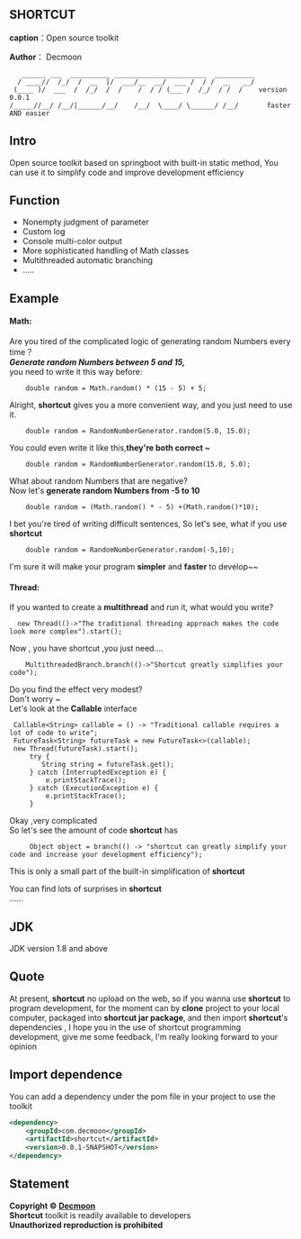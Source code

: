 SHORTCUT
-
**caption**：Open source toolkit

**Author**： Decmoon 

```logo
   ______ ___  __________ _______________________  __________
  / ____//  /_/  /  __  |/  ___/__  __/  ___ /  / /  __   __/
 (____ )/  ___  /  /_/  /  /    /  / / (___ /  /_/  / /  /    version 0.0.1
/_____//__/ /__/|______/__/    /__/  \____/ \______/ /__/       faster AND easier
```
Intro
-
Open source toolkit based on springboot with built-in static method,
You can use it to simplify code and improve development efficiency

Function
-
+ Nonempty judgment of parameter
+ Custom log
+ Console multi-color output
+ More sophisticated handling of Math classes
+ Multithreaded automatic branching
+ .....

Example
-
#### Math: 
Are you tired of the complicated logic of generating random Numbers every time？<br/>
**_Generate random Numbers between 5 and 15,_**<br/>
you need to write it this way before:
```
    double random = Math.random() * (15 - 5) + 5;
```
Alright, **shortcut** gives you a more convenient way, and you just need to use it.
```
    double random = RandomNumberGenerator.random(5.0, 15.0);
```
You could even write it like this,**they're both correct ~**
```
    double random = RandomNumberGenerator.random(15.0, 5.0);
```
What about random Numbers that are negative?<br/>
Now let's **generate random Numbers from -5 to 10**
```
    double random = (Math.random() * - 5) +(Math.random()*10);
```
I bet you're tired of writing difficult sentences,
So let's see, what if you use **shortcut**
```
    double random = RandomNumberGenerator.random(-5,10);
```
I'm sure it will make your program **simpler** and **faster** to develop~~

#### Thread: 

If you wanted to create a **multithread** and run it, what would you write?
```
  new Thread(()->"The traditional threading approach makes the code look more complex").start();

```
Now , you have shortcut ,you just need....
```
    MultithreadedBranch.branch(()->"Shortcut greatly simplifies your code");
```

Do you find the effect very modest?<br/>
Don't worry ~ <br/>
Let's look at the **Callable** interface
```
 Callable<String> callable = () -> "Traditional callable requires a lot of code to write";
 FutureTask<String> futureTask = new FutureTask<>(callable);
 new Thread(futureTask).start();
     try {
        String string = futureTask.get();
     } catch (InterruptedException e) {
         e.printStackTrace();
     } catch (ExecutionException e) {
         e.printStackTrace();
     }
```
Okay ,very complicated <br/> 
So let's see the amount of code **shortcut** has
```
     Object object = branch(() -> "shortcut can greatly simplify your code and increase your development efficiency");
```
This is only a small part of the built-in simplification of **shortcut**

You can find lots of surprises in **shortcut**<br/>
......

JDK
-
JDK version 1.8 and above

Quote 
-
At present, **shortcut** no upload on the web, so if you wanna use **shortcut** to program development,
for the moment can by **clone** project to your local computer, 
packaged into **shortcut jar package**, and then import **shortcut**'s dependencies ,
I hope you in the use of shortcut programming development, give me some feedback,
I'm really looking forward to your opinion

Import dependence
-

You can add a dependency under the pom file in your project to use the toolkit

```xml
<dependency>
    <groupId>com.decmoon</groupId>
    <artifactId>shortcut</artifactId>
    <version>0.0.1-SNAPSHOT</version>
</dependency>
```

Statement
-

**Copyright © [Decmoon](https://github.com/Decmoon)**<br/>
**Shortcut** toolkit is readily available to developers<br/>
**Unauthorized reproduction is prohibited**